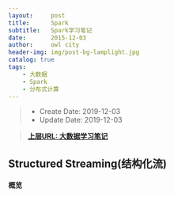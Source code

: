 ```yaml
---
layout:     post
title:      Spark
subtitle:   Spark学习笔记
date:       2015-12-03
author:     owl city
header-img: img/post-bg-lamplight.jpg
catalog: true
tags:
    - 大数据
    - Spark
    - 分布式计算
---
```


> - Create Date: 2019-12-03
> - Update Date: 2019-12-03

> **[上层URL: 大数据学习笔记](http://owlcity.top/2019/12/01/TopBigData-BigdataLearning/)**

## Structured Streaming(结构化流)

#### 概览
